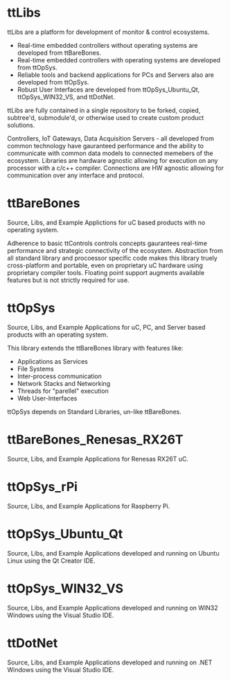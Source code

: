 # ttLibs
ttLibs are a platform for development of monitor & control ecosystems.  
-  Real-time embedded controllers without operating systems are developed from ttBareBones.
-  Real-time embedded controllers with operating systems are developed from ttOpSys.
-  Reliable tools and backend applications for PCs and Servers also are developed from ttOpSys.
-  Robust User Interfaces are developed from ttOpSys_Ubuntu_Qt, ttOpSys_WIN32_VS, and ttDotNet.

ttLibs are fully contained in a single repository to be forked, copied, subtree'd, submodule'd, or otherwise used to create custom product solutions.

Controllers, IoT Gateways, Data Acquisition Servers - all developed from common technology have gauranteed performance and the ability to communicate with common data models to connected memebers of the ecosystem.  Libraries are hardware agnostic allowing for execution on any processor with a c/c++ compiler.  Connections are HW agnostic allowing for communication over any interface and protocol.  
  
# ttBareBones
Source, Libs, and Example Applictions for uC based products with no operating system.  

Adherence to basic ttControls controls concepts gaurantees real-time performance and strategic connectivity of the ecosystem.  Abstraction from all standard library and procoessor specific code makes this library truely cross-platform and portable, even on proprietary uC hardware using proprietary compiler tools.  Floating point support augments available features but is not strictly required for use. 

# ttOpSys
Source, Libs, and Example Applications for uC, PC, and Server based products with an operating system.

This library extends the ttBareBones library with features like:
-  Applications as Services
-  File Systems
-  Inter-process communication
-  Network Stacks and Networking
-  Threads for "parellel" execution
-  Web User-Interfaces

ttOpSys depends on Standard Libraries, un-like ttBareBones.

# ttBareBones_Renesas_RX26T
Source, Libs, and Example Applications for Renesas RX26T uC.

# ttOpSys_rPi
Source, Libs, and Example Applications for Raspberry Pi.

# ttOpSys_Ubuntu_Qt
Source, Libs, and Example Applications developed and running on Ubuntu Linux using the Qt Creator IDE.

# ttOpSys_WIN32_VS
Source, Libs, and Example Applications developed and running on WIN32 Windows using the Visual Studio IDE.

# ttDotNet
Source, Libs, and Example Applications developed and running on .NET Windows using the Visual Studio IDE.

